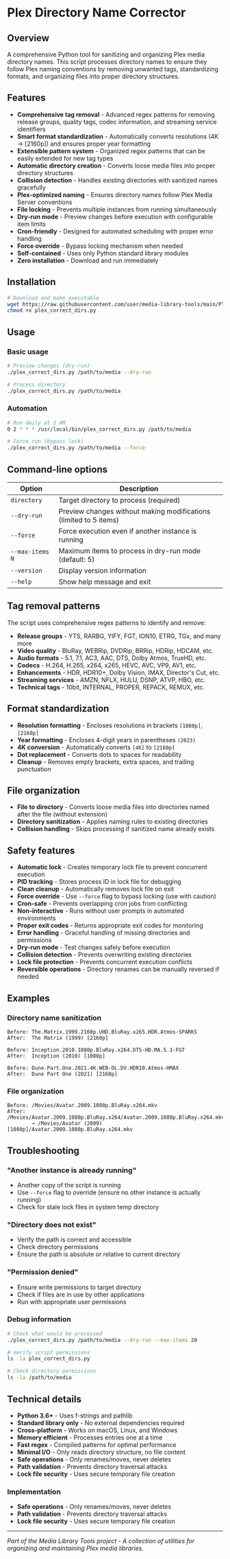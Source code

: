 # Plex Directory Name Corrector

## Overview

A comprehensive Python tool for sanitizing and organizing Plex media directory names. This script processes directory names to ensure they follow Plex naming conventions by removing unwanted tags, standardizing formats, and organizing files into proper directory structures.

## Features

- **Comprehensive tag removal** - Advanced regex patterns for removing release groups, quality tags, codec information, and streaming service identifiers
- **Smart format standardization** - Automatically converts resolutions (4K → [2160p]) and ensures proper year formatting
- **Extensible pattern system** - Organized regex patterns that can be easily extended for new tag types
- **Automatic directory creation** - Converts loose media files into proper directory structures
- **Collision detection** - Handles existing directories with sanitized names gracefully
- **Plex-optimized naming** - Ensures directory names follow Plex Media Server conventions
- **File locking** - Prevents multiple instances from running simultaneously
- **Dry-run mode** - Preview changes before execution with configurable item limits
- **Cron-friendly** - Designed for automated scheduling with proper error handling
- **Force override** - Bypass locking mechanism when needed
- **Self-contained** - Uses only Python standard library modules
- **Zero installation** - Download and run immediately

## Installation

```bash
# Download and make executable
wget https://raw.githubusercontent.com/user/media-library-tools/main/Plex/plex_correct_dirs.py
chmod +x plex_correct_dirs.py
```

## Usage

### Basic usage
```bash
# Preview changes (dry-run)
./plex_correct_dirs.py /path/to/media --dry-run

# Process directory
./plex_correct_dirs.py /path/to/media
```

### Automation
```bash
# Run daily at 2 AM
0 2 * * * /usr/local/bin/plex_correct_dirs.py /path/to/media

# Force run (bypass lock)
./plex_correct_dirs.py /path/to/media --force
```

## Command-line options

| Option | Description |
|--------|-------------|
| `directory` | Target directory to process (required) |
| `--dry-run` | Preview changes without making modifications (limited to 5 items) |
| `--force` | Force execution even if another instance is running |
| `--max-items N` | Maximum items to process in dry-run mode (default: 5) |
| `--version` | Display version information |
| `--help` | Show help message and exit |

## Tag removal patterns

The script uses comprehensive regex patterns to identify and remove:

- **Release groups** - YTS, RARBG, YIFY, FGT, ION10, ETRG, TGx, and many more
- **Video quality** - BluRay, WEBRip, DVDRip, BRRip, HDRip, HDCAM, etc.
- **Audio formats** - 5.1, 7.1, AC3, AAC, DTS, Dolby Atmos, TrueHD, etc.
- **Codecs** - H.264, H.265, x264, x265, HEVC, AVC, VP9, AV1, etc.
- **Enhancements** - HDR, HDR10+, Dolby Vision, IMAX, Director's Cut, etc.
- **Streaming services** - AMZN, NFLX, HULU, DSNP, ATVP, HBO, etc.
- **Technical tags** - 10bit, INTERNAL, PROPER, REPACK, REMUX, etc.

## Format standardization

- **Resolution formatting** - Encloses resolutions in brackets `[1080p]`, `[2160p]`
- **Year formatting** - Encloses 4-digit years in parentheses `(2023)`
- **4K conversion** - Automatically converts `[4K]` to `[2160p]`
- **Dot replacement** - Converts dots to spaces for readability
- **Cleanup** - Removes empty brackets, extra spaces, and trailing punctuation

## File organization

- **File to directory** - Converts loose media files into directories named after the file (without extension)
- **Directory sanitization** - Applies naming rules to existing directories
- **Collision handling** - Skips processing if sanitized name already exists

## Safety features

- **Automatic lock** - Creates temporary lock file to prevent concurrent execution
- **PID tracking** - Stores process ID in lock file for debugging
- **Clean cleanup** - Automatically removes lock file on exit
- **Force override** - Use `--force` flag to bypass locking (use with caution)
- **Cron-safe** - Prevents overlapping cron jobs from conflicting
- **Non-interactive** - Runs without user prompts in automated environments
- **Proper exit codes** - Returns appropriate exit codes for monitoring
- **Error handling** - Graceful handling of missing directories and permissions
- **Dry-run mode** - Test changes safely before execution
- **Collision detection** - Prevents overwriting existing directories
- **Lock file protection** - Prevents concurrent execution conflicts
- **Reversible operations** - Directory renames can be manually reversed if needed

## Examples

### Directory name sanitization
```
Before: The.Matrix.1999.2160p.UHD.BluRay.x265.HDR.Atmos-SPARKS
After:  The Matrix (1999) [2160p]

Before: Inception.2010.1080p.BluRay.x264.DTS-HD.MA.5.1-FGT
After:  Inception (2010) [1080p]

Before: Dune.Part.One.2021.4K.WEB-DL.DV.HDR10.Atmos-HMAX
After:  Dune Part One (2021) [2160p]
```

### File organization
```
Before: /Movies/Avatar.2009.1080p.BluRay.x264.mkv
After:  /Movies/Avatar.2009.1080p.BluRay.x264/Avatar.2009.1080p.BluRay.x264.mkv
        → /Movies/Avatar (2009) [1080p]/Avatar.2009.1080p.BluRay.x264.mkv
```

## Troubleshooting

### "Another instance is already running"
- Another copy of the script is running
- Use `--force` flag to override (ensure no other instance is actually running)
- Check for stale lock files in system temp directory

### "Directory does not exist"
- Verify the path is correct and accessible
- Check directory permissions
- Ensure the path is absolute or relative to current directory

### "Permission denied"
- Ensure write permissions to target directory
- Check if files are in use by other applications
- Run with appropriate user permissions

### Debug information

```bash
# Check what would be processed
./plex_correct_dirs.py /path/to/media --dry-run --max-items 20

# Verify script permissions
ls -la plex_correct_dirs.py

# Check directory permissions
ls -la /path/to/media
```

## Technical details

- **Python 3.6+** - Uses f-strings and pathlib
- **Standard library only** - No external dependencies required
- **Cross-platform** - Works on macOS, Linux, and Windows
- **Memory efficient** - Processes entries one at a time
- **Fast regex** - Compiled patterns for optimal performance
- **Minimal I/O** - Only reads directory structure, no file content
- **Safe operations** - Only renames/moves, never deletes
- **Path validation** - Prevents directory traversal attacks
- **Lock file security** - Uses secure temporary file creation

### Implementation

- **Safe operations** - Only renames/moves, never deletes
- **Path validation** - Prevents directory traversal attacks
- **Lock file security** - Uses secure temporary file creation

---

*Part of the Media Library Tools project - A collection of utilities for organizing and maintaining Plex media libraries.*